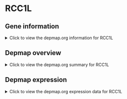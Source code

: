 <h1>RCC1L</h1>

<h2>Gene information</h2>
<details>
  <summary>Click to view the depmap.org information for RCC1L</summary>
  <iframe src="https://depmap.org/portal/gene/RCC1L?tab=about" style="border:none;width:100%;height:800px"></iframe>
</details>

<h2>Depmap overview</h2>
<details>
  <summary>Click to view the depmap.org summary for RCC1L</summary>
  <iframe src="https://depmap.org/portal/gene/RCC1L?tab=overview" style="border:none;width:100%;height:800px"></iframe>
</details>

<h2>Depmap expression</h2>
<details>
  <summary>Click to view the depmap.org expression data for RCC1L</summary>
  <iframe src="https://depmap.org/portal/gene/RCC1L?tab=characterization" style="border:none;width:100%;height:800px"></iframe>
</details>


<!--
<h2>Reactome Pathway diagram</h2>
PNAME
-->


